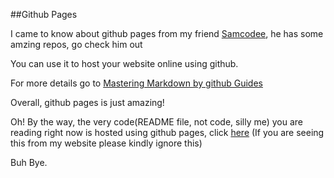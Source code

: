 ##Github Pages

I came to know about github pages from  my friend [Samcodee](https://github.com/samcodee), he has some amzing repos, go check him out

You can use it to host your website online using github.

For more details go to [Mastering Markdown by github Guides](https://guides.github.com/features/mastering-markdown/)

Overall, github pages is just amazing!

Oh! By the way, the very code(README file, not code, silly me) you are reading right now is hosted using github pages, click [here](https://ch-tamilzha.github.io/Github-Pages/) (If you are seeing this from my website please kindly ignore this)

Buh Bye.
